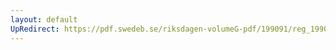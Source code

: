 ```yaml
---
layout: default
UpRedirect: https://pdf.swedeb.se/riksdagen-volumeG-pdf/199091/reg_199091/reg_199091_0170.pdf
---
```

